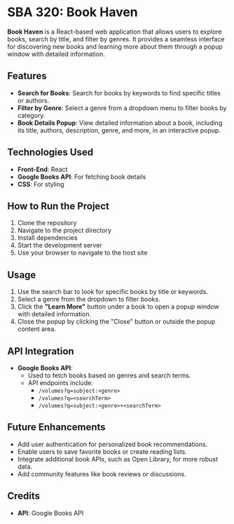 # **SBA 320: Book Haven**

**Book Haven** is a React-based web application that allows users to explore books, search by title, and filter by genres. It provides a seamless interface for discovering new books and learning more about them through a popup window with detailed information.

## **Features**
- **Search for Books**: Search for books by keywords to find specific titles or authors.
- **Filter by Genre**: Select a genre from a dropdown menu to filter books by category.
- **Book Details Popup**: View detailed information about a book, including its title, authors, description, genre, and more, in an interactive popup.


## **Technologies Used**
- **Front-End**: React
- **Google Books API**: For fetching book details
- **CSS**: For styling


## **How to Run the Project**
1. Clone the repository
2. Navigate to the project directory
3. Install dependencies
4. Start the development server
5. Use your browser to navigate to the host site

## **Usage**
1. Use the search bar to look for specific books by title or keywords.
2. Select a genre from the dropdown to filter books.
3. Click the **"Learn More"** button under a book to open a popup window with detailed information.
4. Close the popup by clicking the "Close" button or outside the popup content area.

## **API Integration**
- **Google Books API**:
  - Used to fetch books based on genres and search terms.
  - API endpoints include:
    - `/volumes?q=subject:<genre>`
    - `/volumes?q=<searchTerm>`
    - `/volumes?q=subject:<genre>+<searchTerm>`

## **Future Enhancements**
- Add user authentication for personalized book recommendations.
- Enable users to save favorite books or create reading lists.
- Integrate additional book APIs, such as Open Library, for more robust data.
- Add community features like book reviews or discussions.


## **Credits**
- **API**: Google Books API
